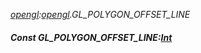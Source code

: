 _[opengl](../../modules/opengl/opengl-module.md):[opengl](../../modules/opengl/opengl-module.md).GL\_POLYGON\_OFFSET\_LINE_
##### Const GL\_POLYGON\_OFFSET\_LINE:[Int](../../modules/wonkey/wonkey-types-int.md)
